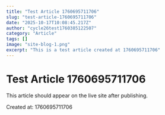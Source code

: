 ```yaml
---
title: "Test Article 1760695711706"
slug: "test-article-1760695711706"
date: "2025-10-17T10:08:45.217Z"
author: "cycle26test1760385122507"
category: "Article"
tags: []
image: "site-blog-1.png"
excerpt: "This is a test article created at 1760695711706"
---
```

# Test Article 1760695711706

This article should appear on the live site after publishing.

Created at: 1760695711706
